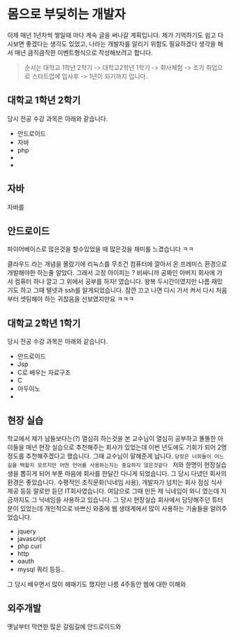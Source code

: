 # 몸으로 부딪히는 개발자

이제 매년 1년차씩 쌓일때 마다 계속 글을 써나갈 계획입니다. 제가 기억하기도 쉽고 다시보면 좋겠다는 생각도 있었고,
나라는 개발자를 알리기 위함도 필요하겠다 생각을 해서 매년 큼직큼직한 이벤트형식으로 작성해보려고 합니다. 

> 순서는 대학교 1학년 2학기 -> 대학교2학년 1학기 -> 회사체험 -> 조기 취업으로 스타트업에 입사후 -> 1년이 되기까지 입니다.
## 대학교 1학년 2학기

당시 전공 수강 과목은 아래와 같습니다.
- 안드로이드
- 자바
- php
- 
-

## 자바
자바를 

## 안드로이드
파이어베이스로 많은것을 할수있었을 때 많은것을 재미를 느겼습니다 ㅋㅋ

클라우드 라는 개념을 몰랐기에 리눅스를 무조건 컴퓨터에 깔아서 온 프레미스 환경으로 개발해야한 하는줄 알았다.
그래서 고정 아이피는 ? 비싸니까 공짜인 아버지 회사에 가서 컴퓨터 하나 깔고 그 위에서 공부를 하자! 였습니다.
왕복 두시간이였지만 나름 재밌기도 하고
그때 텔넷과 ssh를 알게되었습니다. 잠깐 끄고 나면 다시 가서 켜서 다시 처음부터 셋팅해야 하는 귀찮음을 선보였지만요 ㅋㅋㅋ
 


## 대학교 2학년 1학기

당시 전공 수강 과목은 아래와 같습니다.
- 안드로이드  
- Jsp
- C로 배우는 자료구조
- C
- 아두이노
- 



## 현장 실습

학교에서 제가 남들보다는(?) 열심히 하는것을 본 교수님이 열심히 공부하고 똘똘한 아이들을 매년 현장 실습으로 추천해주는 회사가 있었는데 이번 년도에도 
기회가 되어 2명정도를 추천해주겠다고 했습니다. 그때 교수님이 말해준게 납니다. `당장은 너희들이 어느 길을 택할지 모르지만 어떤 언어를 사용하는지는 중요하지 않은것같다
` 저와 한명이 현장실습생을 뽑히게 되어 부푼 마음에 회사를 한달간 다니게 되었습니다. 그 당시 다녔던 회사의 환경은 좋았습니다. 수평적인 조직문화(닉네임 사용), 개발자가 넘치는 회사
점심 식사 제공 등등 말로만 듣던 IT회사였습니다. 여담으로 그때 만든 제 닉네임이 와니 였는데 지금까지도 그 닉네임을 사용하고 있습니다.
그 당시 현장실습 회사에서 담당해주던 튜터분이 있었는데 개인적으로 바쁘신 와중에 웹 생태계에서 많이 사용하는 기술들을 알려주었습니다.
- jquery
- javascript
- php curl
- http
- oauth
- mysql 쿼리 등등..

그 당시 배우면서 많이 헤매기도 했지만 나름 4주동안 웹에 대한 이해와 

## 외주개발 

옛날부터 막연한 많은 갈림길에 안드로이드와 